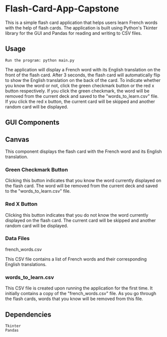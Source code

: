 # Flash-Card-App-Capstone

This is a simple flash card application that helps users learn French words with the help of flash cards. The application is built using Python's Tkinter library for the GUI and Pandas for reading and writing to CSV files.

## Usage

    Run the program: python main.py

The application will display a French word with its English translation on the front of the flash card. After 3 seconds, the flash card will automatically flip to show the English translation on the back of the card. To indicate whether you know the word or not, click the green checkmark button or the red x button respectively. If you click the green checkmark, the word will be removed from the current deck and saved to the "words_to_learn.csv" file. If you click the red x button, the current card will be skipped and another random card will be displayed.

## GUI Components
## Canvas

This component displays the flash card with the French word and its English translation.

### Green Checkmark Button

Clicking this button indicates that you know the word currently displayed on the flash card. The word will be removed from the current deck and saved to the "words_to_learn.csv" file.

### Red X Button

Clicking this button indicates that you do not know the word currently displayed on the flash card. The current card will be skipped and another random card will be displayed.

### Data Files
french_words.csv

This CSV file contains a list of French words and their corresponding English translations.

### words_to_learn.csv

This CSV file is created upon running the application for the first time. It initially contains a copy of the "french_words.csv" file. As you go through the flash cards, words that you know will be removed from this file.

## Dependencies

    Tkinter
    Pandas


